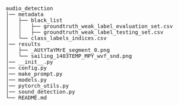 <pre>
audio_detection
│── metadata
│   ├── black_list
│   │   ├── groundtruth_weak_label_evaluation_set.csv
│   │   ├── groundtruth_weak_label_testing_set.csv
│   └── class_labels_indices.csv
│── results
│   ├── _AUtYTaYMrE_segment_0.png
│   └── sailing_1403TEMP_MPY_wvf_snd.png
│── __init__.py
│── config.py
│── make_prompt.py
│── models.py
│── pytorch_utils.py
│── sound_detection.py
└── README.md
</pre>